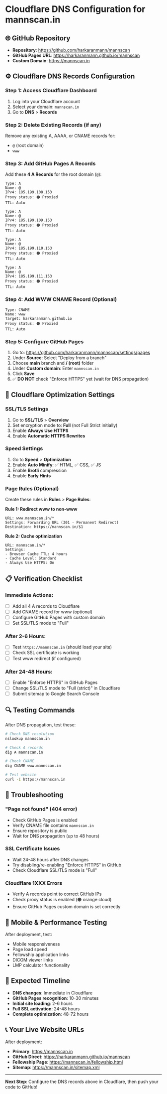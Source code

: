 # Cloudflare DNS Configuration for mannscan.in

## 🌐 GitHub Repository
- **Repository**: https://github.com/harkaranmann/mannscan
- **GitHub Pages URL**: https://harkaranmann.github.io/mannscan
- **Custom Domain**: https://mannscan.in

## ⚙️ Cloudflare DNS Records Configuration

### Step 1: Access Cloudflare Dashboard
1. Log into your Cloudflare account
2. Select your domain: `mannscan.in`
3. Go to **DNS** > **Records**

### Step 2: Delete Existing Records (if any)
Remove any existing A, AAAA, or CNAME records for:
- `@` (root domain)
- `www`

### Step 3: Add GitHub Pages A Records

Add these **4 A Records** for the root domain (`@`):

```
Type: A
Name: @
IPv4: 185.199.108.153
Proxy status: 🟠 Proxied
TTL: Auto

Type: A
Name: @
IPv4: 185.199.109.153
Proxy status: 🟠 Proxied
TTL: Auto

Type: A
Name: @
IPv4: 185.199.110.153
Proxy status: 🟠 Proxied
TTL: Auto

Type: A
Name: @
IPv4: 185.199.111.153
Proxy status: 🟠 Proxied
TTL: Auto
```

### Step 4: Add WWW CNAME Record (Optional)

```
Type: CNAME
Name: www
Target: harkaranmann.github.io
Proxy status: 🟠 Proxied
TTL: Auto
```

### Step 5: Configure GitHub Pages

1. Go to: https://github.com/harkaranmann/mannscan/settings/pages
2. Under **Source**: Select "Deploy from a branch"
3. Choose **main** branch and **/ (root)** folder
4. Under **Custom domain**: Enter `mannscan.in`
5. Click **Save**
6. ✅ **DO NOT** check "Enforce HTTPS" yet (wait for DNS propagation)

## 🔧 Cloudflare Optimization Settings

### SSL/TLS Settings
1. Go to **SSL/TLS** > **Overview**
2. Set encryption mode to: **Full** (not Full Strict initially)
3. Enable **Always Use HTTPS**
4. Enable **Automatic HTTPS Rewrites**

### Speed Settings
1. Go to **Speed** > **Optimization**
2. Enable **Auto Minify**: ✅ HTML, ✅ CSS, ✅ JS
3. Enable **Brotli** compression
4. Enable **Early Hints**

### Page Rules (Optional)
Create these rules in **Rules** > **Page Rules**:

**Rule 1: Redirect www to non-www**
```
URL: www.mannscan.in/*
Settings: Forwarding URL (301 - Permanent Redirect)
Destination: https://mannscan.in/$1
```

**Rule 2: Cache optimization**
```
URL: mannscan.in/*
Settings:
- Browser Cache TTL: 4 hours
- Cache Level: Standard
- Always Use HTTPS: On
```

## 📋 Verification Checklist

### Immediate Actions:
- [ ] Add all 4 A records to Cloudflare
- [ ] Add CNAME record for www (optional)
- [ ] Configure GitHub Pages with custom domain
- [ ] Set SSL/TLS mode to "Full"

### After 2-6 Hours:
- [ ] Test `https://mannscan.in` (should load your site)
- [ ] Check SSL certificate is working
- [ ] Test www redirect (if configured)

### After 24-48 Hours:
- [ ] Enable "Enforce HTTPS" in GitHub Pages
- [ ] Change SSL/TLS mode to "Full (strict)" in Cloudflare
- [ ] Submit sitemap to Google Search Console

## 🔍 Testing Commands

After DNS propagation, test these:

```bash
# Check DNS resolution
nslookup mannscan.in

# Check A records
dig A mannscan.in

# Check CNAME
dig CNAME www.mannscan.in

# Test website
curl -I https://mannscan.in
```

## 🚨 Troubleshooting

### "Page not found" (404 error)
- Check GitHub Pages is enabled
- Verify CNAME file contains `mannscan.in`
- Ensure repository is public
- Wait for DNS propagation (up to 48 hours)

### SSL Certificate Issues
- Wait 24-48 hours after DNS changes
- Try disabling/re-enabling "Enforce HTTPS" in GitHub
- Check Cloudflare SSL/TLS mode is "Full"

### Cloudflare 1XXX Errors
- Verify A records point to correct GitHub IPs
- Check proxy status is enabled (🟠 orange cloud)
- Ensure GitHub Pages custom domain is set correctly

## 📱 Mobile & Performance Testing

After deployment, test:
- Mobile responsiveness
- Page load speed
- Fellowship application links
- DICOM viewer links
- LMP calculator functionality

## 🎯 Expected Timeline

- **DNS changes**: Immediate in Cloudflare
- **GitHub Pages recognition**: 10-30 minutes
- **Initial site loading**: 2-6 hours
- **Full SSL activation**: 24-48 hours
- **Complete optimization**: 48-72 hours

## 📞 Your Live Website URLs

After deployment:
- **Primary**: https://mannscan.in
- **GitHub Direct**: https://harkaranmann.github.io/mannscan
- **Fellowship Page**: https://mannscan.in/fellowship.html
- **Sitemap**: https://mannscan.in/sitemap.xml

---

**Next Step**: Configure the DNS records above in Cloudflare, then push your code to GitHub!
